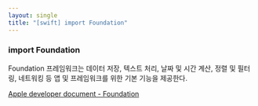 ```yaml
---
layout: single
title: "[swift] import Foundation"
---
```


### import Foundation
Foundation 프레임워크는 데이터 저장, 텍스트 처리, 날짜 및 시간 계산, 정렬 및 필터링, 네트워킹 등 앱 및 프레임워크를 위한 기본 기능을 제공한다. 

[Apple developer document - Foundation](https://developer.apple.com/documentation/foundation)
